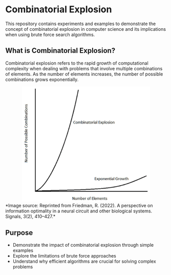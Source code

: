 # Combinatorial Explosion

This repository contains experiments and examples to demonstrate the concept of combinatorial explosion in computer science and its implications when using brute force search algorithms.

## What is Combinatorial Explosion?

Combinatorial explosion refers to the rapid growth of computational complexity when dealing with problems that involve multiple combinations of elements. As the number of elements increases, the number of possible combinations grows exponentially.

<div align="center">
<img src="img\fig1_comb_expl_graph.png" alt="image1" width="400px" />
</div>
*Image source: Reprinted from Friedman, R. (2022). A perspective on information optimality in a neural circuit and other biological systems. Signals, 3(2), 410–427.*


## Purpose

- Demonstrate the impact of combinatorial explosion through simple examples
- Explore the limitations of brute force approaches
- Understand why efficient algorithms are crucial for solving complex problems


